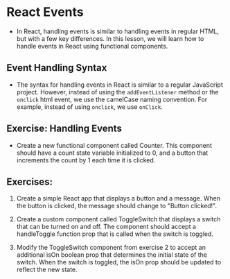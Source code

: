 # React Events

- In React, handling events is similar to handling events in regular HTML, but with a few key differences. In this lesson, we will learn how to handle events in React using functional components.

## Event Handling Syntax

- The syntax for handling events in React is similar to a regular JavaScript project. However, instead of using the `addEventListener` method or the `onclick` html event, we use the camelCase naming convention. For example, instead of using `onclick`, we use `onClick`.

## Exercise: Handling Events

- Create a new functional component called Counter. This component should have a count state variable initialized to 0, and a button that increments the count by 1 each time it is clicked.

## Exercises:

1. Create a simple React app that displays a button and a message. When the button is clicked, the message should change to "Button clicked!".

2. Create a custom component called ToggleSwitch that displays a switch that can be turned on and off. The component should accept a handleToggle function prop that is called when the switch is toggled.

3. Modify the ToggleSwitch component from exercise 2 to accept an additional isOn boolean prop that determines the initial state of the switch. When the switch is toggled, the isOn prop should be updated to reflect the new state.
